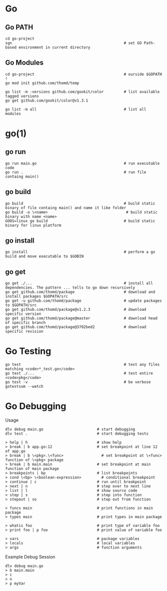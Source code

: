 # Go

## Go PATH

    cd go-project
    sgn                                                  # set GO Path-based environment in current directory

## Go Modules

    cd go-project                                        # ourside $GOPATH !
    go mod init github.com/thomd/temp

    go list -m -versions github.com/gookit/color         # list available tagged versions
    go get github.com/gookit/color@v1.3.1

    go list -m all                                       # list all modules

# go(1)

## go run

    go run main.go                                       # run executable code
    go run .                                             # run file containg main()

## go build

    go build                                             # build static binary of file containg main() and name it like folder
    go build -o \<name>                                   # build static binary with name <name>
    GOOS=linux go build                                  # build static binary for linux platform

## go install

    go install                                           # perform a go build and move executable to $GOBIN

## go get

    go get ./...                                         # install all dependencies. The pattern ... tells to go down recursively
    go get github.com/thomd/package                      # download and install packages $GOPATH/src
    go get -u github.com/thomd/package                   # update packages to $GOPATH/src
    go get github.com/thomd/package@v1.2.3               # download specific version
    go get github.com/thomd/package@master               # download head of specific branch
    go get github.com/thomd/package@3702bed2             # download specific revision

# Go Testing

    go test                                              # test any files matching <code>*_test.go</code>
    go test ./...                                        # test entire <code>pkg</code>
    go test -v                                           # be verbose
    gotestsum --watch

# Go Debugging

Usage

    dlv debug main.go                        # start debugging
    dlv test .                               # start debugging tests

    > help | h                               # show help
    > break | b app.go:12                    # set breakpoint at line 12 of app.go
    > break | b \<pkg>.\<func>                 # set breakpoint at \<func> function of \<pkg> package
    > break | b main.main                    # set breakpoint at main function of main package
    > breakpoints | bp                       # list breakpoints
    > cond \<bp> \<boolean-expression>         # conditional breakpoint
    > continue | c                           # run until breakpoint
    > next | n                               # step over to next line
    > list | l                               # show source code
    > step | s                               # step into function
    > stepout | so                           # step out from function

    > funcs main                             # print functions in main package
    > types main                             # print types in main package

    > whatis foo                             # print type of variable foo
    > print foo | p foo                      # print value of variable foo

    > vars                                   # package variables
    > locals                                 # local variables
    > args                                   # function arguments

  Example Debug Session

    dlv debug main.go
    > b main.main
    > c
    > n
    > p myVar

